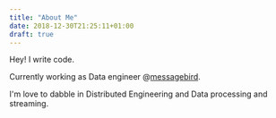 ```yaml
---
title: "About Me"
date: 2018-12-30T21:25:11+01:00
draft: true
---
```


Hey! I write code.

Currently working as Data engineer @[messagebird](https://messagebird.com).

I'm love to dabble in Distributed Engineering and Data processing and streaming.
